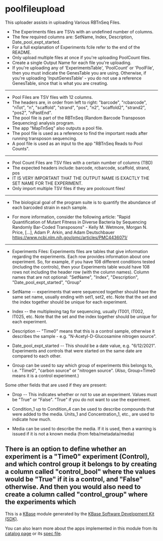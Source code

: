 # poolfileupload

This uploader assists in uploading Various RBTnSeq Files. 
* The Experiments files are TSVs with an undefined number of columns.
* The few required columns are: SetName, Index, Description, Date_pool_expt_started.
* For a full explanation of Experiments fcile refer to the end of the README.
* Only upload multiple files at once if you're uploading PoolCount files.
* Create a single Output Name for each file you're uploading.
* If you're uploading any of 'ExperimentsTable', 'PoolCount' or 'PoolFile', then 
    you must indicate the GenesTable you are using. Otherwise, if you're uploading
    'InputGenesTable' - you do not use a reference GenesTable, since that is
    what you are creating.



---
* Pool Files are TSV files with 12 columns. 
* The headers are, in order from left to right: "barcode", "rcbarcode",
"nTot", "n", "scaffold", "strand", "pos", "n2", "scaffold2", "strand2", "pos2",
"nPastEnd".
* The pool file is part of the RBTnSeq (Random Barcode Transposon Sequencing)
analysis program. 
* The app "MapTnSeq" also outputs a pool file. 
* The pool file is used as a reference to find the important reads after 
running transposon sequencing. 
* A pool file is used as an input to the app "RBTnSeq Reads to Pool Counts".

---
* Pool Count Files are TSV files with a certain number of columns (TBD)
* The expected headers include: barcode, rcbarcode, scaffold, strand, pos 
* IT IS VERY IMPORTANT THAT THE OUTPUT NAME IS EXACTLY THE SET NAME FOR THE EXPERIMENT.
* Only import multiple TSV files if they are poolcount files!

---
* The biological goal of the program suite is to quantify the abundance of each 
barcoded strain in each sample.


* For more information, consider the following article:
"Rapid Quantification of Mutant Fitness in Diverse Bacteria by 
Sequencing Randomly Bar-Coded Transposons" - Kelly M. Wetmore, Morgan N. Price, 
[...], Adam P. Arkin, and Adam Deutschbauer
https://www.ncbi.nlm.nih.gov/pmc/articles/PMC4436071/






---
* Experiments Files:
Experiments files are tables that give information regarding the experiments. Each row
provides information about one experiment. So, for example, if you have 108 different
conditions tested (including the controls), then your Experiments table would have
108 rows not including the header row (with the column names). Column names
that are not optional:  "SetName", "Index", "Description", "Date_pool_expt_started", "Group"

* SetName -- experiments that were sequenced together should have the same set name, usually ending with set1, set2, etc. Note that the set and the index together should be unique for each experiment.

* Index -- the multiplexing tag for sequencing, usually IT001, IT002, IT025, etc. Note that the set and the index together should be unique for each experiment.

* Description -- "Time0" means that this is a control sample, otherwise it describes the sample - e.g. "N-Acetyl-D-Glucosamine nitrogen source".
                
* Date_pool_expt_started -- This should be a date value, e.g. "6/12/2021". Experiments and controls that were started on the same date are compared to each other.

* Group can be used to say which group of experiments this belongs to, i.e. "Time0", "carbon source" or "nitrogen source". (Also, Group=Time0 means it is a control experiment.)

Some other fields that are used if they are present:

* Drop -- This indicates whether or not to use an experiment. Values must be "True" or "False". "True" if you do not want to use the experiment.

* Condition_1 up to Condition_4 can be used to describe compounds that were added to the media. Units_1 and Concentration_1, etc., are used to indicate how much.

* Media can be used to describe the media. If it is used, then a warning is issued if it is not a known media (from feba/metadata/media)




There is an option to define whether an experiment is a "Time0" experiment (Control), 
    and which control group it belongs to by creating a column called "control_bool"
    where the values would be "True" if it is a control, and "False" otherwise. 
    And then you would also need to create a column called "control_group"
    where the experiments which
---
    


This is a [KBase](https://kbase.us) module generated by the [KBase Software Development Kit (SDK)](https://github.com/kbase/kb_sdk).


You can also learn more about the apps implemented in this module from its [catalog page](https://narrative.kbase.us/#catalog/modules/poolfileupload) or its [spec file]($module_name.spec).



